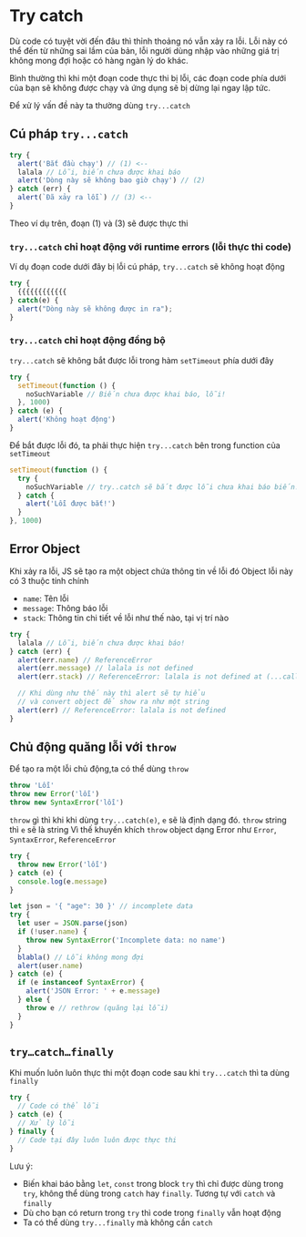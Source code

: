 # Try catch

Dù code có tuyệt vời đến đâu thì thỉnh thoảng nó vẫn xảy ra lỗi. Lỗi này có thể đến từ những sai lầm của bản, lỗi người dùng nhập vào những giá trị không mong đợi hoặc có hàng ngàn lý do khác.

Bình thường thì khi một đoạn code thực thi bị lỗi, các đoạn code phía dưới của bạn sẽ không được chạy và ứng dụng sẽ bị dừng lại ngay lập tức.

Để xử lý vấn đề này ta thường dùng `try...catch`

## Cú pháp `try...catch`

```javascript
try {
  alert('Bắt đầu chạy') // (1) <--
  lalala // Lỗi, biến chưa được khai báo
  alert('Dòng này sẽ không bao giờ chạy') // (2)
} catch (err) {
  alert(`Đã xảy ra lỗi`) // (3) <--
}
```

Theo ví dụ trên, đoạn (1) và (3) sẽ được thực thi

### `try...catch` chỉ hoạt động với runtime errors (lỗi thực thi code)

Ví dụ đoạn code dưới đây bị lỗi cú pháp, `try...catch` sẽ không hoạt động

```javascript
try {
  {{{{{{{{{{{{
} catch(e) {
  alert("Dòng này sẽ không được in ra");
}
```

### `try...catch` chỉ hoạt động đồng bộ

`try...catch` sẽ không bắt được lỗi trong hàm `setTimeout` phía dưới đây

```javascript
try {
  setTimeout(function () {
    noSuchVariable // Biến chưa được khai báo, lỗi!
  }, 1000)
} catch (e) {
  alert('Không hoạt động')
}
```

Để bắt được lỗi đó, ta phải thực hiện `try...catch` bên trong function của `setTimeout`

```javascript
setTimeout(function () {
  try {
    noSuchVariable // try..catch sẽ bắt được lỗi chưa khai báo biến!
  } catch {
    alert('Lỗi được bắt!')
  }
}, 1000)
```

## Error Object

Khi xảy ra lỗi, JS sẽ tạo ra một object chứa thông tin về lỗi đó
Object lỗi này có 3 thuộc tính chính

- `name`: Tên lỗi
- `message`: Thông báo lỗi
- `stack`: Thông tin chi tiết về lỗi như thế nào, tại vị trí nào

```javascript
try {
  lalala // Lỗi, biến chưa được khai báo!
} catch (err) {
  alert(err.name) // ReferenceError
  alert(err.message) // lalala is not defined
  alert(err.stack) // ReferenceError: lalala is not defined at (...call stack)

  // Khi dùng như thế này thì alert sẽ tự hiểu
  // và convert object để show ra như một string
  alert(err) // ReferenceError: lalala is not defined
}
```

## Chủ động quăng lỗi với `throw`

Để tạo ra một lỗi chủ động,ta có thể dùng `throw`

```javascript
throw 'Lỗi'
throw new Error('lỗi')
throw new SyntaxError('lỗi')
```

`throw` gì thì khi khi dùng `try...catch(e)`, `e` sẽ là định dạng đó. `throw` string thì `e` sẽ là string
Vì thế khuyến khích `throw` object dạng Error như `Error`, `SyntaxError`, `ReferenceError`

```javascript
try {
  throw new Error('lỗi')
} catch (e) {
  console.log(e.message)
}
```

```javascript
let json = '{ "age": 30 }' // incomplete data
try {
  let user = JSON.parse(json)
  if (!user.name) {
    throw new SyntaxError('Incomplete data: no name')
  }
  blabla() // Lỗi không mong đợi
  alert(user.name)
} catch (e) {
  if (e instanceof SyntaxError) {
    alert('JSON Error: ' + e.message)
  } else {
    throw e // rethrow (quăng lại lỗi)
  }
}
```

## `try…catch…finally`

Khi muốn luôn luôn thực thi một đoạn code sau khi `try...catch` thì ta dùng `finally`

```javascript
try {
  // Code có thể lỗi
} catch (e) {
  // Xử lý lỗi
} finally {
  // Code tại đây luôn luôn được thực thi
}
```

Lưu ý:

- Biến khai báo bằng `let`, `const` trong block `try` thì chỉ được dùng trong `try`, không thể dùng trong `catch` hay `finally`. Tương tự với `catch` và `finally`
- Dù cho bạn có return trong `try` thì code trong `finally` vẫn hoạt động
- Ta có thể dùng `try...finally` mà không cần `catch`
